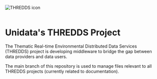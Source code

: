 ![THREDDS icon](http://www.unidata.ucar.edu/images/logos/netcdfjava_tds_150x150.png)
<br>
<br>

# Unidata's THREDDS Project

The Thematic Real-time Environmental Distributed Data Services (THREDDS) project is developing middleware to bridge the gap between data providers and data users.

The main branch of this repository is used to manage files relevant to all THREDDS projects (currently related to documentation).

